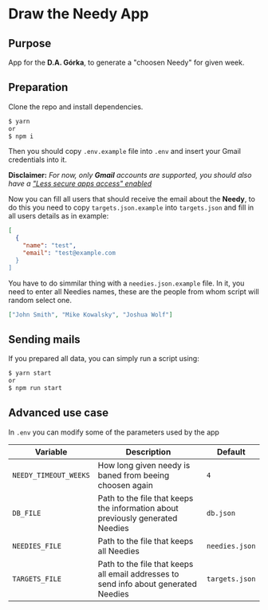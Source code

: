 # Draw the Needy App

## Purpose

App for the **D.A. Górka**, to generate a "choosen Needy" for given week.

## Preparation

Clone the repo and install dependencies.

```bash
$ yarn
or
$ npm i
```

Then you should copy `.env.example` file into `.env` and insert your Gmail credentials into it.

**Disclaimer:**
_For now, only **Gmail** accounts are supported, you should also have a ["Less secure apps access" enabled](https://support.google.com/accounts/answer/6010255?hl=en)_

Now you can fill all users that should receive the email about the **Needy**, to do this you need to copy `targets.json.example` into `targets.json` and fill in all users details as in example:

```json
[
  {
    "name": "test",
    "email": "test@example.com
  }
]
```

You have to do simmilar thing with a `needies.json.example` file. In it, you need to enter all Needies names, these are the people from whom script will random select one.

```json
["John Smith", "Mike Kowalsky", "Joshua Wolf"]
```

## Sending mails

If you prepared all data, you can simply run a script using:

```bash
$ yarn start
or
$ npm run start
```

## Advanced use case

In `.env` you can modify some of the parameters used by the app

| Variable              | Description                                                                          | Default        |
| --------------------- | ------------------------------------------------------------------------------------ | -------------- |
| `NEEDY_TIMEOUT_WEEKS` | How long given needy is baned from beeing choosen again                              | `4`            |
| `DB_FILE`             | Path to the file that keeps the information about previously generated Needies       | `db.json`      |
| `NEEDIES_FILE`        | Path to the file that keeps all Needies                                              | `needies.json` |
| `TARGETS_FILE`        | Path to the file that keeps all email addresses to send info about generated Needies | `targets.json` |
